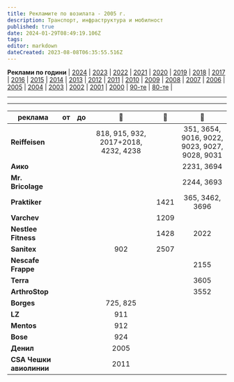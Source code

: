 ```yaml
---
title: Рекламите по возилата - 2005 г.
description: Транспорт, инфраструктура и мобилност
published: true
date: 2024-01-29T08:49:19.106Z
tags: 
editor: markdown
dateCreated: 2023-08-08T06:35:55.516Z
---
```


**Реклами по години** | [2024](/bg/identity/advertisements-2024) | [2023](/bg/identity/advertisements-2023) | [2022](/bg/identity/advertisements-2022) | [2021](/bg/identity/advertisements-2021) | [2020](/bg/identity/advertisements-2020) | [2019](/bg/identity/advertisements-2019) | [2018](/bg/identity/advertisements-2018) | [2017](/bg/identity/advertisements-2017) | [2016](/bg/identity/advertisements-2016) | [2015](/bg/identity/advertisements-2015) | [2014](/bg/identity/advertisements-2014) | [2013](/bg/identity/advertisements-2013) | [2012](/bg/identity/advertisements-2012) | [2011](/bg/identity/advertisements-2011) | [2010](/bg/identity/advertisements-2010) | [2009](/bg/identity/advertisements-2009) | [2008](/bg/identity/advertisements-2008) | [2007](/bg/identity/advertisements-2007) | [2006](/bg/identity/advertisements-2006) | [2005](/bg/identity/advertisements-2005) | [2004](/bg/identity/advertisements-2004) | [2003](/bg/identity/advertisements-2003) | [2002](/bg/identity/advertisements-2002) | [2001](/bg/identity/advertisements-2001) | [2000](/bg/identity/advertisements-2000) | [90-те](/bg/identity/advertisements-90te) |  [80-те](/bg/identity/advertisements-80te) |


---

---

|реклама| от |  до |    :train:   |    :trolleybus:   |   :bus:  |
|---|:---:|:---:|:---:|:---:|:---:|
| **Reiffeisen** | | | 818, 915, 932, 2017+2018, 4232, 4238  |   |  351, 3654, 9016, 9022, 9023, 9027, 9028, 9031 |
| **Аико** | | |   |   | 2231, 3694 |
| **Mr. Bricolage** | | |   |   | 2244, 3693 |
| **Praktiker** | | |   | 1421  | 365, 3462, 3696 |
| **Varchev** | | |   | 1209  |  |
| **Nestlee Fitness** | | |   | 1428  | 2022 |
| **Sanitex** | | | 902 | 2507  |  |
| **Nescafe Frappe** | | |   |   | 2155  |
| **Terra** | | |   |   | 3605  |
| **ArthroStop** | | |   |   | 3552  |
| **Borges** | | | 725, 825 |   |  |
| **LZ** | | | 911 |   |  |
| **Mentos** | | | 912 |   |  |
| **Bose** | | | 924 |   |  |
| **Денил** | | | 2005 |   |  |
| **CSA Чешки авиолинии** | | | 2011 |   |  |
